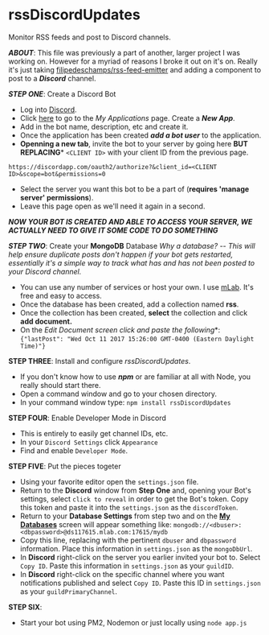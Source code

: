 # rssDiscordUpdates
Monitor RSS feeds and post to Discord channels.

***ABOUT***: This file was previously a part of another, larger project I was working on. However for a myriad of reasons I broke it out on it's on. Really it's just taking [filipedeschamps/rss-feed-emitter](https://github.com/filipedeschamps/rss-feed-emitter) and adding a component to post to a ***Discord*** channel.

***STEP ONE***: Create a Discord Bot
* Log into [Discord](http://www.discordapp.com).
* Click [here](https://discordapp.com/developers/applications/me) to go to the *My Applications* page. Create a ***New App***.
* Add in the bot name, description, etc and create it.
* Once the application has been created ***add a bot user*** to the application.
* **Openning a new tab**, invite the bot to your server by going here **BUT REPLACING*** ```<CLIENT ID>``` with your client ID from the previous page.

```https://discordapp.com/oauth2/authorize?&client_id=<CLIENT ID>&scope=bot&permissions=0```
* Select the server you want this bot to be a part of (**requires 'manage server' permissions**).
* Leave this page open as we'll need it again in a second.

***NOW YOUR BOT IS CREATED AND ABLE TO ACCESS YOUR SERVER, WE ACTUALLY NEED TO GIVE IT SOME CODE TO DO SOMETHING***

***STEP TWO***: Create your **MongoDB** Database
*Why a database? -- This will help ensure duplicate posts don't happen if your bot gets restarted, essentially it's a simple way to track what has and has not been posted to your Discord channel.*
* You can use any number of services or host your own. I use [mLab](https://mLab.com). It's free and easy to access.
* Once the database has been created, add a collection named **rss**.
* Once the collection has been created, **select** the collection and click **add document.**
* On the **Edit Document* screen click and paste the following**:
```{"lastPost": "Wed Oct 11 2017 15:26:00 GMT-0400 (Eastern Daylight Time)"}```

**STEP THREE**: Install and configure *rssDiscordUpdates*.
* If you don't know how to use ***npm*** or are familiar at all with Node, you really should start there.
* Open a command window and go to your chosen directory.
* In your command window type:
```npm install rssDiscordUpdates```

**STEP FOUR**: Enable Developer Mode in Discord
* This is entirely to easily get channel IDs, etc.
* In your ```Discord Settings``` click ```Appearance```
* Find and enable ```Developer Mode```.

**STEP FIVE**: Put the pieces togeter
* Using your favorite editor open the ```settings.json``` file.
* Return to the **Discord** window from **Step One** and, opening your Bot's settings, select ```click to reveal``` in order to get the Bot's token. Copy this token and paste it into the ```settings.json``` as the ```discordToken```.
* Return to your **Database Settings** from step two and on the [**My Databases**](https://mlab.com/databases/mydb) screen will appear something like: ```mongodb://<dbuser>:<dbpassword>@ds117615.mlab.com:17615/mydb```
* Copy this line, replacing with the pertinent ```dbuser``` and ```dbpassword``` information. Place this information in ```settings.json``` as the ```mongoDbUrl```.
* In **Discord** right-click on the server you earlier invited your bot to. Select ```Copy ID```. Paste this information in ```settings.json``` as your ```guildID```.
* In **Discord** right-click on the specific channel where you want notifications published and select ```Copy ID```. Paste this ID in ```settings.json``` as your ```guildPrimaryChannel```.

**STEP SIX**:
* Start your bot using PM2, Nodemon or just locally using ```node app.js```
